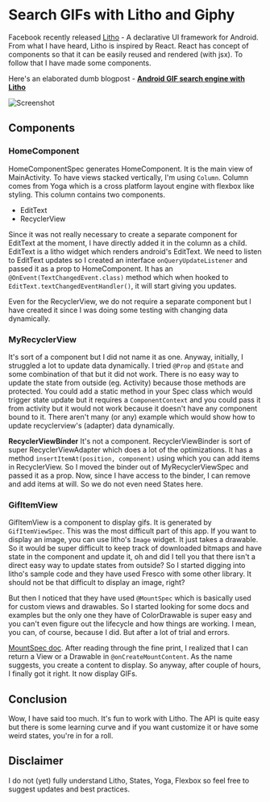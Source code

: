 # Search GIFs with Litho and Giphy

Facebook recently released [Litho](http://fblitho.com/) - A declarative UI framework for Android. From what I have
heard, Litho is inspired by React. React has concept of components so that it can be easily reused and
rendered (with jsx). To follow that I have made some components.

Here's an elaborated dumb blogpost - **[Android GIF search engine with Litho](http://www.jayrambhia.com/blog/android-litho-gifs)**

![Screenshot](https://raw.githubusercontent.com/jayrambhia/LithoGifSearch/master/art/demo1.jpg)

## Components

### HomeComponent
HomeComponentSpec generates HomeComponent. It is the main view of MainActivity. To have views stacked
vertically, I'm using `Column`. Column comes from Yoga which is a cross platform layout engine with flexbox like
styling. This column contains two components.

 - EditText
 - RecyclerView

Since it was not really necessary to create a separate component for EditText at the moment, I have directly added
it in the column as a child. EditText is a litho widget which renders android's EditText. We need to listen to EditText
updates so I created an interface `onQueryUpdateListener` and passed it as a prop to HomeComponent. It has an `@OnEvent(TextChangedEvent.class)`
method which when hooked to `EditText.textChangedEventHandler()`, it will start giving you updates.

Even for the RecyclerView, we do not require a separate component but I have created it since I was doing some testing
with changing data dynamically.

### MyRecyclerView
It's sort of a component but I did not name it as one. Anyway, initially, I struggled a lot to update data
dynamically. I tried `@Prop` and `@State` and some combination of that but it did not work. There is no easy
way to update the state from outside (eg. Activity) because those methods are protected. You could add a static method
in your Spec class which would trigger state update but it requires a `ComponentContext` and you could pass it from activity
but it would not work because it doesn't have any component bound to it. There aren't many (or any) example
which would show how to update recyclerview's (adapter) data dynamically.

**RecyclerViewBinder**
It's not a component. RecyclerViewBinder is sort of super RecyclerViewAdapter which does a lot of the optimizations.
It has a method `insertItemAt(position, component)` using which you can add items in RecyclerView. So I moved the binder
out of MyRecyclerViewSpec and passed it as a prop. Now, since I have access to the binder, I can remove and add items
at will. So we do not even need States here.

### GifItemView
GifItemView is a component to display gifs. It is generated by `GifItemViewSpec`. This was the most difficult part of this app.
If you want to display an image, you can use litho's `Image` widget. It just takes a drawable. So it would be super difficult
to keep track of downloaded bitmaps and have state in the component and update it, oh and did I tell you that there isn't a direct
easy way to update states from outside? So I started digging into litho's sample code and they have used Fresco with some other
library. It should not be that difficult to display an image, right?

But then I noticed that they have used `@MountSpec` which is basically used for custom views and drawables. So I started looking
for some docs and examples but the only one they have of ColorDrawable is super easy and you can't even figure out the lifecycle
and how things are working. I mean, you can, of course, because I did. But after a lot of trial and errors.

[MountSpec doc](http://fblitho.com/docs/mount-specs). After reading through the fine print, I realized that I can return a View or
a Drawable in `@onCreateMountContent`. As the name suggests, you create a content to display. So anyway, after couple of hours,
I finally got it right. It now display GIFs.

## Conclusion
Wow, I have said too much. It's fun to work with Litho. The API is quite easy but there is some learning curve and
if you want customize it or have some weird states, you're in for a roll.

## Disclaimer
I do not (yet) fully understand Litho, States, Yoga, Flexbox so feel free to suggest updates and best practices.
